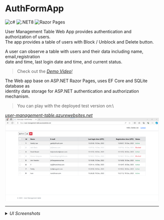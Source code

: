# AuthFormApp

<img src="https://img.shields.io/badge/C%23-239120?style=for-the-badge&logo=c-sharp&logoColor=white" alt="c#" height="28px"> <img src="https://img.shields.io/badge/.NET8-5C2D91?style=for-the-badge&logo=.net&logoColor=white" alt=".NET8" height="28px"> <img src="https://img.shields.io/badge/Razor Pages-8c90de?style=for-the-badge&logo=c-sharp&logoColor=white&" alt="Razor Pages" height="28px">

User Management Table Web App provides authentication and authorization of users.\
The app provides a table of users with Block / Unblock and Delete button.

A user can observe a table with users and their data including name, email,registration\
date and time, last login date and time, and current status.

>Check out the <a href="https://youtu.be/D7U3Rk6JGLY"><u><i>Demo Video</a>!</i></u>

The Web app base on ASP.NET Razor Pages, uses EF Core and SQLite database as\
identity data storage for ASP.NET authentication and authorization mechanism.

>You can play with the deployed test version on:\
<a href="https://user-management-table.azurewebsites.net/">
<u><i>user-management-table.azurewebsites.net</i></u>
</a>

<img src="img/logged-in-multiple-users.png" alt="login page" width="540">

---

<details>
  <summary><i>UI Screenshots</i></summary>

<img src="img/registration-homer.png" alt="registration-homer" width="540">
<img src="img/login.png" alt="login" width="540">

</details>
